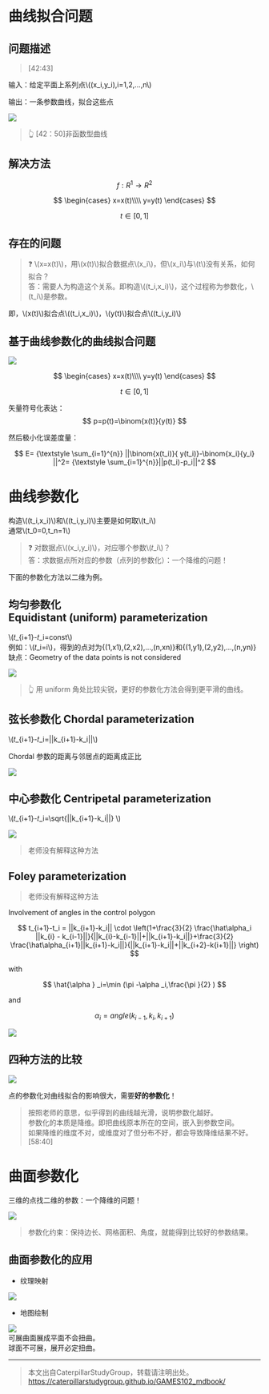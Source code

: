# 曲线拟合问题

## 问题描述

> [42:43]

输入：给定平面上系列点\\((x_i,y_i),i=1,2,...,n\\)     

输出：一条参数曲线，拟合这些点   

![](../assets/曲线-1.png)  

> &#x1F446; [42：50]非函数型曲线  

## 解决方法

$$
f:R^1 → R^2 
$$ 

$$
\begin{cases}
x=x(t)\\\\
y=y(t) 
\end{cases}
$$


$$
t\in [0,1]
$$

## 存在的问题

> &#x2753; \\(x=x(t)\\)，用\\(x(t)\\)拟合数据点\\(x_i\\)，但\\(x_i\\)与\\(t\\)没有关系，如何拟合？  
> 答：需要人为构造这个关系。即构造\\((t_i,x_i)\\)，这个过程称为参数化，\\(t_i\\)是参数。    

即，\\(x(t)\\)拟合点\\((t_i,x_i)\\)，\\(y(t)\\)拟合点\\((t_i,y_i)\\)  

## 基于曲线参数化的曲线拟合问题

![](../assets/曲线-2.png)   

$$
\begin{cases}
 x=x(t)\\\\
y=y(t) 
\end{cases}
$$




$$
t\in [0,1]
$$

矢量符号化表达：
$$
p=p(t)=\binom{x(t)}{y(t)} 
$$

然后极小化误差度量：  

$$
E= {\textstyle \sum_{i=1}^{n}} ||\binom{x(t_i)}{ y(t_i)}-\binom{x_i}{y_i} ||^2= {\textstyle \sum_{i=1}^{n}}||p(t_i)-p_i||^2
$$

# 曲线参数化

构造\\((t_i,x_i)\\)和\\((t_i,y_i)\\)主要是如何取\\(t_i\\)   
通常\\(t_0=0,t_n=1\\)

> &#x2753; 对数据点\\((x_i,y_i)\\)，对应哪个参数\\(𝑡_i\\)？  
答：求数据点所对应的参数（点列的参数化）：一个降维的问题！      

下面的参数化方法以二维为例。  

## 均匀参数化 Equidistant (uniform) parameterization     

\\(𝑡_{i+1}-𝑡_i=const\\)   
例如：\\(𝑡_i=i\\)，得到的点对为{(1,x1),(2,x2),...,(n,xn)}和{(1,y1),(2,y2),...,(n,yn)}   
缺点：Geometry of the data points is not considered     

![](../assets/曲线-3.png) 

> &#x1F446; 用 uniform 角处比较尖锐，更好的参数化方法会得到更平滑的曲线。

## 弦长参数化 Chordal parameterization      

\\(𝑡_{i+1}-𝑡_i=||k_{i+1}-k_i||\\)    

Chordal 参数的距离与邻居点的距离成正比    

![](../assets/曲线-9.png)  

## 中心参数化 Centripetal parameterization   

\\(𝑡_{i+1}-𝑡_i=\sqrt{||k_{i+1}-k_i||} \\)  

![](../assets/曲线-4.png)   

> 老师没有解释这种方法

## Foley parameterization     

> 老师没有解释这种方法

Involvement of angles in the control polygon    

$$
t_{i+1}-t_i = ||k_{i+1}-k_i|| \cdot \left(1+\frac{3}{2} \frac{\hat\alpha_i ||k_{i} - k_{i-1}||}{||k_{i}-k_{i-1}||+||k_{i+1}-k_i||}+\frac{3}{2} \frac{\hat\alpha_{i+1}||k_{i+1}-k_i||}{||k_{i+1}-k_i||+||k_{i+2}-k{i+1}||} \right)
$$

with

$$
\hat{\alpha } _i=\min (\pi -\alpha _i,\frac{\pi }{2} )
$$

and

$$
\alpha_{i}=angle(k_{i-1},k_i,k_{i+1})
$$

![](../assets/曲线-5.png)  

## 四种方法的比较  

![](../assets/曲线-6.png)   

点的参数化对曲线拟合的影响很大，需要**好的参数化**！  

> 按照老师的意思，似乎得到的曲线越光滑，说明参数化越好。  
> 参数化的本质是降维。即把曲线原本所在的空间，嵌入到参数空间。    
如果降维的维度不对，或维度对了但分布不好，都会导致降维结果不好。[58:40]

# 曲面参数化  

三维的点找二维的参数：一个降维的问题！   

![](../assets/曲线-7.png)   

> 参数化约束：保持边长、网格面积、角度，就能得到比较好的参数结果。    

## 曲面参数化的应用

- 纹理映射  

![](../assets/曲线-8.png)   

- 地图绘制     

![](../assets/网格30.png)  
可展曲面展成平面不会扭曲。    
球面不可展，展开必定扭曲。  

---  

> 本文出自CaterpillarStudyGroup，转载请注明出处。
https://caterpillarstudygroup.github.io/GAMES102_mdbook/



